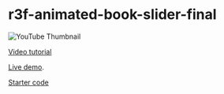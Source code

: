# r3f-animated-book-slider-final

![YouTube Thumbnail](https://github.com/user-attachments/assets/c6b6ea2e-2643-4d53-89b7-ee5b848de06d)

[Video tutorial](https://youtu.be/b7a_Y1Ja6js)

[Live demo](https://r3f-animated-book-slider-final.vercel.app/).

[Starter code](https://github.com/wass08/r3f-animated-book-slider-starter)
